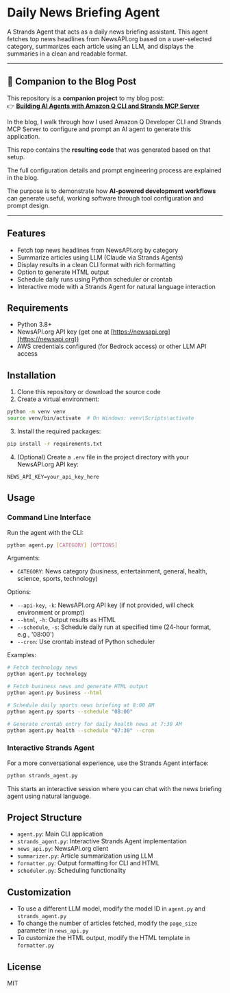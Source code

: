 # Daily News Briefing Agent

A Strands Agent that acts as a daily news briefing assistant. This agent fetches top news headlines from NewsAPI.org based on a user-selected category, summarizes each article using an LLM, and displays the summaries in a clean and readable format.

---

## 📝 Companion to the Blog Post

This repository is a **companion project** to my blog post:  
👉 **[Building AI Agents with Amazon Q CLI and Strands MCP Server](https://community.aws/content/2xxqDr0U04YFb0LdBu0dEPWRxR4/building-ai-agents-with-amazon-q-cli-and-strands-mcp-server)**

In the blog, I walk through how I used Amazon Q Developer CLI and Strands MCP Server to configure and prompt an AI agent to generate this application.  

This repo contains the **resulting code** that was generated based on that setup.

The full configuration details and prompt engineering process are explained in the blog.

The purpose is to demonstrate how **AI-powered development workflows** can generate useful, working software through tool configuration and prompt design.

---

## Features

- Fetch top news headlines from NewsAPI.org by category
- Summarize articles using LLM (Claude via Strands Agents)
- Display results in a clean CLI format with rich formatting
- Option to generate HTML output
- Schedule daily runs using Python scheduler or crontab
- Interactive mode with a Strands Agent for natural language interaction

## Requirements

- Python 3.8+
- NewsAPI.org API key (get one at [https://newsapi.org](https://newsapi.org))
- AWS credentials configured (for Bedrock access) or other LLM API access

## Installation

1. Clone this repository or download the source code
2. Create a virtual environment:

```bash
python -m venv venv
source venv/bin/activate  # On Windows: venv\Scripts\activate
```

3. Install the required packages:

```bash
pip install -r requirements.txt
```

4. (Optional) Create a `.env` file in the project directory with your NewsAPI.org API key:

```
NEWS_API_KEY=your_api_key_here
```

## Usage

### Command Line Interface

Run the agent with the CLI:

```bash
python agent.py [CATEGORY] [OPTIONS]
```

Arguments:
- `CATEGORY`: News category (business, entertainment, general, health, science, sports, technology)

Options:
- `--api-key`, `-k`: NewsAPI.org API key (if not provided, will check environment or prompt)
- `--html`, `-h`: Output results as HTML
- `--schedule`, `-s`: Schedule daily run at specified time (24-hour format, e.g., '08:00')
- `--cron`: Use crontab instead of Python scheduler

Examples:

```bash
# Fetch technology news
python agent.py technology

# Fetch business news and generate HTML output
python agent.py business --html

# Schedule daily sports news briefing at 8:00 AM
python agent.py sports --schedule "08:00"

# Generate crontab entry for daily health news at 7:30 AM
python agent.py health --schedule "07:30" --cron
```

### Interactive Strands Agent

For a more conversational experience, use the Strands Agent interface:

```bash
python strands_agent.py
```

This starts an interactive session where you can chat with the news briefing agent using natural language.

## Project Structure

- `agent.py`: Main CLI application
- `strands_agent.py`: Interactive Strands Agent implementation
- `news_api.py`: NewsAPI.org client
- `summarizer.py`: Article summarization using LLM
- `formatter.py`: Output formatting for CLI and HTML
- `scheduler.py`: Scheduling functionality

## Customization

- To use a different LLM model, modify the model ID in `agent.py` and `strands_agent.py`
- To change the number of articles fetched, modify the `page_size` parameter in `news_api.py`
- To customize the HTML output, modify the HTML template in `formatter.py`

## License

MIT
